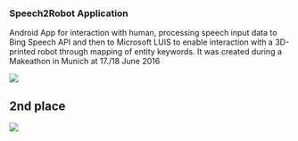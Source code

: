 ### Speech2Robot Application

Android App for interaction with human, processing speech input data to Bing Speech API and then to Microsoft LUIS to enable interaction with a 3D-printed robot through mapping of entity keywords. It was created during a Makeathon in Munich at 17./18 June 2016

<img src="https://github.com/marvin21/Speech2Robot/blob/master/res/makeathon.png">

## 2nd place

<img src="https://github.com/marvin21/Speech2Robot/blob/master/res/team.jpg">
